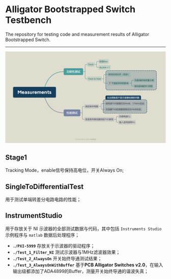 # Alligator Bootstrapped Switch Testbench

The repository for testing code and measurement results of Alligator Bootstrapped Switch.

---

![Measurements](.\image\Measurements.png)



## Stage1

Tracking Mode，enable信号保持高电位，开关Always On; 




## SingleToDifferentialTest

用于测试单端转差分电路电路的性能；



## InstrumentStudio
用于存放关于 NI 示波器的全部测试数据与代码，其中包括 `Instruments Studio` 示例程序与 `matlab` 数据后处理程序；

- **`./PXI-5999`** 存放关于示波器的驱动程序；
- **`./Test_1_Filter_NI`** 测试示波器与1MHz滤波器效果；
- **`./Test_2_AlwaysOn`** 开关始终导通测试结果；
- **`./Test_3_AlwaysOnWithBuffer`** 基于**PCB Alligator Switches v2.0**，在输入输出级都添加了ADA4899的Buffer，测量开关始终导通的谐波失真；